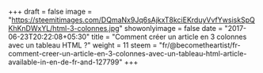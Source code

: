 +++
draft = false
image = "https://steemitimages.com/DQmaNx9Jq6sAjkxT8kciEKrduyVvfYwsiskSpQKhKnDWxYL/html-3-colonnes.jpg"
showonlyimage = false
date = "2017-06-23T20:22:08+05:30"
title = "Comment créer un article en 3 colonnes avec un tableau HTML ?"
weight = 11
steem = "fr/@becometheartist/fr-comment-creer-un-article-en-3-colonnes-avec-un-tableau-html-article-available-in-en-de-fr-and-127799"
+++

<!--more-->
